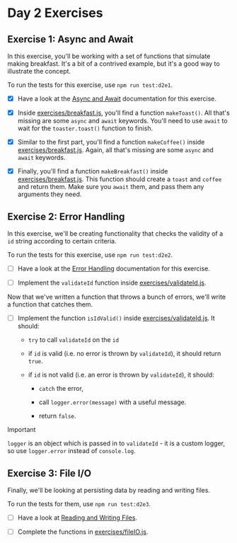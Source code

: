 # Day 2 Exercises

## Exercise 1: Async and Await

In this exercise, you'll be working with a set of functions that simulate making
breakfast. It's a bit of a contrived example, but it's a good way to illustrate
the concept.

To run the tests for this exercise, use `npm run test:d2e1`.

- [x] Have a look at the
      [Async and Await](https://tech-docs.corndel.com/js/async-await.html)
      documentation for this exercise.

- [x] Inside [exercises/breakfast.js](/exercises/breakfast.js), you'll find a
      function `makeToast()`. All that's missing are some `async` and `await`
      keywords. You'll need to use `await` to wait for the `toaster.toast()`
      function to finish.

- [x] Similar to the first part, you'll find a function `makeCoffee()` inside
      [exercises/breakfast.js](/exercises/breakfast.js). Again, all that's
      missing are some `async` and `await` keywords.

- [x] Finally, you'll find a function `makeBreakfast()` inside
      [exercises/breakfast.js](/exercises/breakfast.js). This function should
      create a `toast` and `coffee` and return them. Make sure you `await` them,
      and pass them any arguments they need.

## Exercise 2: Error Handling

In this exercise, we'll be creating functionality that checks the validity of a
`id` string according to certain criteria.

To run the tests for this exercise, use `npm run test:d2e2`.

- [ ] Have a look at the
      [Error Handling](https://tech-docs.corndel.com/js/handling-errors.html)
      documentation for this exercise.

- [ ] Implement the `validateId` function inside
      [exercises/validateId.js](/exercises/validateId.js).

Now that we've written a function that throws a bunch of errors, we'll write a
function that catches them.

- [ ] Implement the function `isIdValid()` inside
      [exercises/validateId.js](/exercises/validateId.js). It should:

  - `try` to call `validateId` on the `id`

  - if `id` is valid (i.e. no error is thrown by `validateId`), it should return
    `true`.

  - if `id` is not valid (i.e. an error is thrown by `validateId`), it should:

    - `catch` the error,

    - call `logger.error(message)` with a useful message.

    - return `false`.

> [!IMPORTANT]
>
> `logger` is an object which is passed in to `validateId` - it is a custom
> logger, so use `logger.error` instead of `console.log`.

## Exercise 3: File I/O

Finally, we'll be looking at persisting data by reading and writing files.

To run the tests for them, use `npm run test:d2e3`.

- [ ] Have a look at
      [Reading and Writing Files](https://tech-docs.corndel.com/js/reading-and-writing-files.html).

- [ ] Complete the functions in [exercises/fileIO.js](/exercises/fileIO.js).
